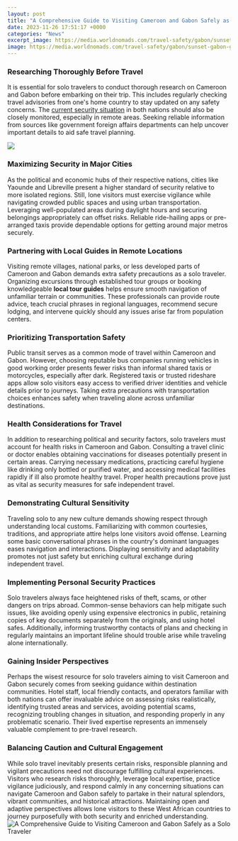 ```yaml
---
layout: post
title: "A Comprehensive Guide to Visiting Cameroon and Gabon Safely as a Solo Traveler"
date: 2023-11-26 17:51:17 +0000
categories: "News"
excerpt_image: https://media.worldnomads.com/travel-safety/gabon/sunset-gabon-gettyimages-995950624.jpg
image: https://media.worldnomads.com/travel-safety/gabon/sunset-gabon-gettyimages-995950624.jpg
---
```


### Researching Thoroughly Before Travel 
It is essential for solo travelers to conduct thorough research on Cameroon and Gabon before embarking on their trip. This includes regularly checking travel advisories from one's home country to stay updated on any safety concerns. The [current security situation](https://logurl.github.io/2024-01-07-u5bf9-u5370-u5ea6-u516c-u6c11-u6765-u8bf4-u5982-u4f55-u5728-u4e0d-u5931-u53bb-u5370-u5ea6-u516c-u6c/) in both nations should also be closely monitored, especially in remote areas. Seeking reliable information from sources like government foreign affairs departments can help uncover important details to aid safe travel planning. 

![](https://media.worldnomads.com/travel-safety/west-africa/korup-national-park-cameroon-gettyimages-1128792339.jpg)
### Maximizing Security in Major Cities 
As the political and economic hubs of their respective nations, cities like Yaounde and Libreville present a higher standard of security relative to more isolated regions. Still, lone visitors must exercise vigilance while navigating crowded public spaces and using urban transportation. Leveraging well-populated areas during daylight hours and securing belongings appropriately can offset risks. Reliable ride-hailing apps or pre-arranged taxis provide dependable options for getting around major metros securely.
### Partnering with Local Guides in Remote Locations
Visiting remote villages, national parks, or less developed parts of Cameroon and Gabon demands extra safety precautions as a solo traveler. Organizing excursions through established tour groups or booking knowledgeable **local tour guides** helps ensure smooth navigation of unfamiliar terrain or communities. These professionals can provide route advice, teach crucial phrases in regional languages, recommend secure lodging, and intervene quickly should any issues arise far from population centers. 
### Prioritizing Transportation Safety
Public transit serves as a common mode of travel within Cameroon and Gabon. However, choosing reputable bus companies running vehicles in good working order presents fewer risks than informal shared taxis or motorcycles, especially after dark. Registered taxis or trusted rideshare apps allow solo visitors easy access to verified driver identities and vehicle details prior to journeys. Taking extra precautions with transportation choices enhances safety when traveling alone across unfamiliar destinations.
### Health Considerations for Travel 
In addition to researching political and security factors, solo travelers must account for health risks in Cameroon and Gabon. Consulting a travel clinic or doctor enables obtaining vaccinations for diseases potentially present in certain areas. Carrying necessary medications, practicing careful hygiene like drinking only bottled or purified water, and accessing medical facilities rapidly if ill also promote healthy travel. Proper health precautions prove just as vital as security measures for safe independent travel.
### Demonstrating Cultural Sensitivity 
Traveling solo to any new culture demands showing respect through understanding local customs. Familiarizing with common courtesies, traditions, and appropriate attire helps lone visitors avoid offense. Learning some basic conversational phrases in the country's dominant languages eases navigation and interactions. Displaying sensitivity and adaptability promotes not just safety but enriching cultural exchange during independent travel.
### Implementing Personal Security Practices
Solo travelers always face heightened risks of theft, scams, or other dangers on trips abroad. Common-sense behaviors can help mitigate such issues, like avoiding openly using expensive electronics in public, retaining copies of key documents separately from the originals, and using hotel safes. Additionally, informing trustworthy contacts of plans and checking in regularly maintains an important lifeline should trouble arise while traveling alone internationally. 
### Gaining Insider Perspectives  
Perhaps the wisest resource for solo travelers aiming to visit Cameroon and Gabon securely comes from seeking guidance within destination communities. Hotel staff, local friendly contacts, and operators familiar with both nations can offer invaluable advice on assessing risks realistically, identifying trusted areas and services, avoiding potential scams, recognizing troubling changes in situation, and responding properly in any problematic scenario. Their lived expertise represents an immensely valuable complement to pre-travel research.
### Balancing Caution and Cultural Engagement
While solo travel inevitably presents certain risks, responsible planning and vigilant precautions need not discourage fulfilling cultural experiences. Visitors who research risks thoroughly, leverage local expertise, practice vigilance judiciously, and respond calmly in any concerning situations can navigate Cameroon and Gabon safely to partake in their natural splendors, vibrant communities, and historical attractions. Maintaining open and adaptive perspectives allows lone visitors to these West African countries to journey purposefully with both security and enriched understanding.
![A Comprehensive Guide to Visiting Cameroon and Gabon Safely as a Solo Traveler](https://media.worldnomads.com/travel-safety/gabon/sunset-gabon-gettyimages-995950624.jpg)
